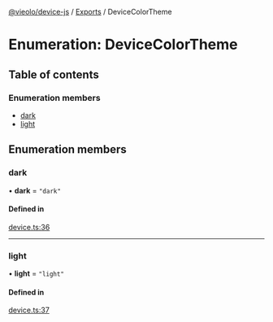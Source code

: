 [@vieolo/device-js](../README.md) / [Exports](../modules.md) / DeviceColorTheme

# Enumeration: DeviceColorTheme

## Table of contents

### Enumeration members

- [dark](DeviceColorTheme.md#dark)
- [light](DeviceColorTheme.md#light)

## Enumeration members

### dark

• **dark** = `"dark"`

#### Defined in

[device.ts:36](https://github.com/Vieolo/device-js/blob/bb5161a/src/device.ts#L36)

___

### light

• **light** = `"light"`

#### Defined in

[device.ts:37](https://github.com/Vieolo/device-js/blob/bb5161a/src/device.ts#L37)
